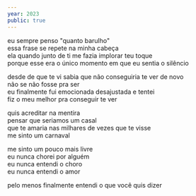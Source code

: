 ```yaml
---
year: 2023
public: true
---
```


eu sempre penso "quanto barulho" <br/>
essa frase se repete na minha cabeça <br/>
ela quando junto de ti me fazia implorar teu toque <br/>
porque esse era o único momento em que eu sentia o silêncio <br/>

desde de que te vi sabia que não conseguiria te ver de novo <br/>
não se não fosse pra ser <br/>
eu finalmente fui emocionada desajustada e tentei <br/>
fiz o meu melhor pra conseguir te ver <br/>

quis acreditar na mentira <br/>
pensar que seriamos um casal <br/>
que te amaria nas milhares de vezes que te visse <br/>
me sinto um carnaval <br/>

me sinto um pouco mais livre <br/>
eu nunca chorei por alguém <br/>
eu nunca entendi o choro <br/>
eu nunca entendi o amor <br/>

pelo menos finalmente entendi o que você quis dizer
